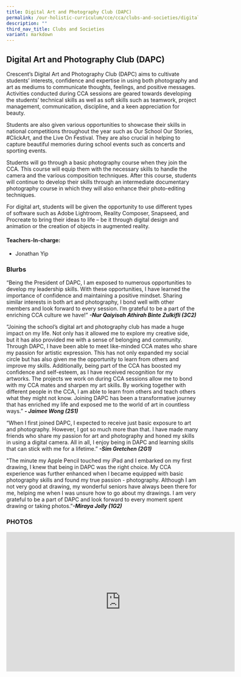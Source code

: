 ```yaml
---
title: Digital Art and Photography Club (DAPC)
permalink: /our-holistic-curriculum/cce/cca/clubs-and-societies/digital-art-and-photography-club/
description: ""
third_nav_title: Clubs and Societies
variant: markdown
---
```

## **Digital Art and Photography Club (DAPC)**

Crescent’s Digital Art and Photography Club (DAPC) aims to cultivate students’ interests, confidence and expertise in using both photography and art as mediums to communicate thoughts, feelings, and positive messages. Activities conducted during CCA sessions are geared towards developing the students’ technical skills as well as soft skills such as teamwork, project management, communication, discipline, and a keen appreciation for beauty.

Students are also given various opportunities to showcase their skills in national competitions throughout the year such as Our School Our Stories, #ClickArt, and the Live On Festival. They are also crucial in helping to capture beautiful memories during school events such as concerts and sporting events.

Students will go through a basic photography course when they join the CCA. This course will equip them with the necessary skills to handle the camera and the various composition techniques. After this course, students will continue to develop their skills through an intermediate documentary photography course in which they will also enhance their photo-editing techniques.

For digital art, students will be given the opportunity to use different types of software such as Adobe Lightroom, Reality Composer, Snapseed, and Procreate to bring their ideas to life – be it through digital design and animation or the creation of objects in augmented reality.


#### **Teachers-In-charge:**
*   Jonathan Yip


### **Blurbs**

“Being the President of DAPC, I am exposed to numerous opportunities to develop my leadership skills. With these opportunities, I have learned the importance of confidence and maintaining a positive mindset. Sharing similar interests in both art and photography, I bond well with other members and look forward to every session. I’m grateful to be a part of the enriching CCA culture we have!” ***-Nur Qaiyisah Athirah Binte Zulkifli (3C2)***

“Joining the school’s digital art and photography club has made a huge impact on my life. Not only has it allowed me to explore my creative side, but it has also provided me with a sense of belonging and community. Through DAPC, I have been able to meet like-minded CCA mates who share my passion for artistic expression. This has not only expanded my social circle but has also given me the opportunity to learn from others and improve my skills. Additionally, being part of the CCA has boosted my confidence and self-esteem, as I have received recognition for my artworks. The projects we work on during CCA sessions allow me to bond with my CCA mates and sharpen my art skills. By working together with different people in the CCA, I am able to learn from others and teach others what they might not know. Joining DAPC has been a transformative journey that has enriched my life and exposed me to the world of art in countless ways.” ***- Jaimee Wong (2S1)***

“When I first joined DAPC, I expected to receive just basic exposure to art and photography. However, I got so much more than that. I have made many friends who share my passion for art and photography and honed my skills in using a digital camera. All in all, I enjoy being in DAPC and learning skills that can stick with me for a lifetime.” ***-Sim Gretchen (2G1)***

"The minute my Apple Pencil touched my iPad and I embarked on my first drawing, I knew that being in DAPC was the right choice. My CCA experience was further enhanced when I became equipped with basic photography skills and found my true passion - photography. Although I am not very good at drawing, my wonderful seniors have always been there for me, helping me when I was unsure how to go about my drawings. I am very grateful to be a part of DAPC and look forward to every moment spent drawing or taking photos.”***-Miraya Jolly (1G2)***

### **PHOTOS** ###

<iframe allowfullscreen="true" height="366" width="600" frameborder="0" src="https://docs.google.com/presentation/d/e/2PACX-1vTkJRNua6blfsb3VYqLGSNGS8qINeVR4RA2asmaeEeyNC9XPb512vwucuSeD6z84jH_Z-DKwB7cfaBV/embed?start=true&amp;loop=true&amp;delayms=3000"></iframe>